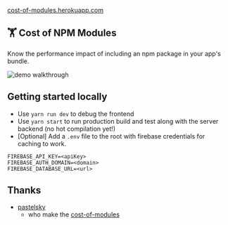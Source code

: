 [cost-of-modules.herokuapp.com](https://npm-cost.herokuapp.com)

## 🏋️ Cost of NPM Modules

Know the performance impact of including an npm package in your app's bundle.

![demo walkthrough](https://s22.postimg.org/4y8chh1bl/ezgif-2-821142b33c.gif)


## Getting started locally
 -  Use `yarn run dev` to debug the frontend
 - Use `yarn start` to run production build and test along with the server backend (no hot compilation yet!)
 - [Optional] Add a `.env` file to the root with firebase credentials for caching to work.

  ```
FIREBASE_API_KEY=<apiKey>
FIREBASE_AUTH_DOMAIN=<domain>
FIREBASE_DATABASE_URL=<url>
  ```

## Thanks
* [pastelsky](https://github.com/pastelsky)
  * who make the [cost-of-modules](https://github.com/pastelsky/npm-cost)
